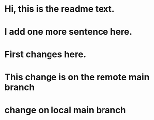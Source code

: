 # Hi, this is the readme text.

# I add one more sentence here.

# First changes here.

# This change is on the remote main branch

# change on local main branch

